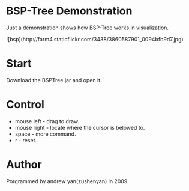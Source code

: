 BSP-Tree Demonstration
======================
Just a demonstration shows how BSP-Tree works in visualization.

<div style="margin: 0 auto;" markdown="1">
  ![bsp](http://farm4.staticflickr.com/3438/3860587901_0094bfb9d7.jpg)
</div>

Start
=====
Download the BSPTree.jar and open it.

Control
=======
* mouse left - drag to draw.
* mouse right - locate where the cursor is belowed to.
* space - more command.
* r - reset.

Author
======
Porgrammed by andrew yan(zushenyan) in 2009.
